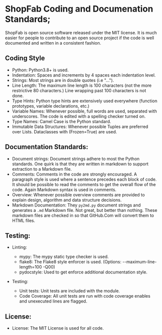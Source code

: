 # ShopFab Coding and Documenation Standards;

ShopFab is open source software released under the MIT license.
It is much easier for people to contribute to an open source project if the code
is well documented and written in a consistent fashion.

## Coding Style

* Python:
  Python3.8+ is used.
* Indentation:
  Spaces and increments by 4 spaces each indentation level.
* Strings:
  Most strings are in double quotes (i.e "...").
* Line Length:
  The maximum line length is 100 characters (not the more restrictive 80 characters.)
  Line wrapping past 100 characters is not done.
* Type Hints:
  Python type hints are extensively used everywhere
  (function prototypes, variable declarations, etc.)
* Variable Names:
  Whenever possible, full words are used, separated with underscores.
  The code is edited with a spelling checker turned on.
* Type Names:
  Camel Case  is the Python standard.
* Immutable Data Structures:
  Whenever possible Tuples are preferred over Lists.
  Dataclasses with (Frozen=True) are used.

## Documentation Standards:

* Document strings:
  Document strings adhere to most the Python standards.
  One quirk is that they are written in markdown to support extraction to a Markdown file.
* Comments:
  Comments in the code are strongly encouraged.  A paragraph style is used where
  a sentence precedes each block of code.  It should be possible to read the comments
  to get the overall flow of the code.  Again Markdown syntax is used in comments.
* Overview:
  Whenever possible overview comments are provided to explain design, algorithm and
  data structure decisions.
* Markdown Documentation:
  They `py2md.py` document strings and generates a `.md` Markdown file.
  Not great, but better than nothing.
  These markdown files are checked in so that GitHub.Com will convert them to HTML files.

## Testing:

* Linting:
  * mypy:
    The mypy static type checker is used.
  * flake8:
    The Flake8 style enforcer is used.  (Options: --maximum-line-length=100 -Q00)
  * pydocstyle:
    Used to get enforce additional documentation style.

* Testing:
  * Unit tests:
    Unit tests are included with the module.
  * Code Coverage:
    All unit tests are run with code coverage enables and unexecuted lines are flagged.

## License:

* License:
  The MIT License is used for all code.


